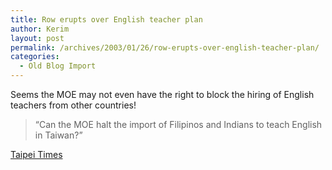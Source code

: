 ```yaml
---
title: Row erupts over English teacher plan
author: Kerim
layout: post
permalink: /archives/2003/01/26/row-erupts-over-english-teacher-plan/
categories:
  - Old Blog Import
---
```

Seems the MOE may not even have the right to block the hiring of English teachers from other countries!


>   &#8220;Can the MOE halt the import of Filipinos and Indians to teach English in Taiwan?&#8221;


<a href="http://www.taipeitimes.com/News/taiwan/archives/2003/01/26/192460" onclick="_gaq.push(['_trackEvent', 'outbound-article', 'http://www.taipeitimes.com/News/taiwan/archives/2003/01/26/192460', 'Taipei Times']);" >Taipei Times</a>

